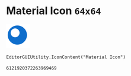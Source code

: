 # Material Icon `64x64`
<img src="/img/Material%20Icon.png" width=64 height=64>

``` CSharp
EditorGUIUtility.IconContent("Material Icon")
```
```
6121920372263969469
```
